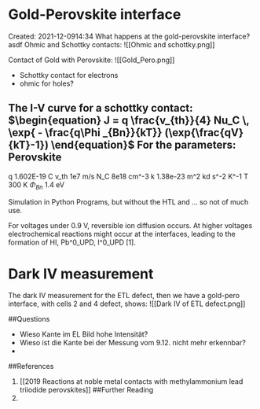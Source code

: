 # Gold-Perovskite interface
Created: 2021-12-0914:34
What happens at the gold-perovskite interface?
asdf
Ohmic and Schottky contacts:
![[Ohmic and schottky.png]] 

Contact of Gold with Perovskite:
![[Gold_Pero.png]]
- Schottky contact for electrons
- ohmic for holes?

The I-V curve for a schottky contact:
$\begin{equation}
J = q \frac{v_{th}}{4} Nu_C \, \exp{ - \frac{q\Phi _{Bn}}{kT}} (\exp{\frac{qV}{kT}-1})
\end{equation}$
For the parameters:
				Perovskite
--------------------------
q				1.602E-19		C
v_th			1e7					m/s
N_C				8e18				cm^-3
k				1.38e-23			m^2 kd s^-2 K^-1
T 				300					K
$\Phi_{Bn}$			1.4			eV			

Simulation in Python Programs, but without the HTL and ... so not of much use.

For voltages under 0.9 V, reversible ion diffusion  occurs. At higher voltages electrochemical reactions might occur at the interfaces, leading to the formation of HI, Pb^0_UPD, I^0_UPD [1].

# Dark IV measurement
The dark IV measurement for the ETL defect, then we have a gold-pero interface, with cells 2 and 4 defect, shows: 
![[Dark IV of ETL defect.png]]


##Questions 
- Wieso Kante im EL Bild hohe Intensität?
- Wieso ist die Kante bei der Messung vom 9.12. nicht mehr erkennbar?
- 
##References
1. [[2019 Reactions at noble metal contacts with methylammonium lead triiodide perovskites]]
##Further Reading
1. 